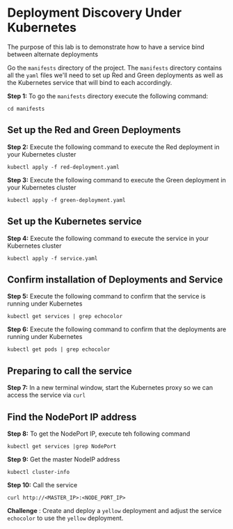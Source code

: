 # Deployment Discovery Under Kubernetes

The purpose of this lab is to demonstrate how to have a service bind between alternate deployments

Go the `manifests` directory of the project. The `manifests` directory contains all the `yaml` files
we'll need to set up Red and Green deployments as well as the Kubernetes service that will bind to each accordingly.

**Step 1:** To go the `manifests` directory execute the following command:

`cd manifests`

## Set up the Red and Green Deployments

**Step 2:** Execute the following command to execute the Red deployment in your Kubernetes cluster

`kubectl apply -f red-deployment.yaml`

**Step 3:** Execute the following command to execute the Green deployment in your Kubernetes cluster

`kubectl apply -f green-deployment.yaml`

## Set up the Kubernetes service

**Step 4:** Execute the following command to execute the service in your Kubernetes cluster

`kubectl apply -f service.yaml`

## Confirm installation of Deployments and Service

**Step 5:** Execute the following command to confirm that the service is running under Kubernetes

`kubectl get services | grep echocolor`

**Step 6:** Execute the following command to confirm that the deployments are running under Kubernetes

`kubectl get pods | grep echocolor`

## Preparing to call the service

**Step 7:** In a new terminal window, start the Kubernetes proxy so we can access the service
via `curl`


## Find the NodePort IP address

**Step 8:** To get the NodePort IP, execute teh following command

`kubectl get services |grep NodePort`

**Step 9:** Get the master NodeIP address

`kubectl cluster-info`

**Step 10:** Call the service

`curl http://<MASTER_IP>:<NODE_PORT_IP>`

**Challenge** : Create and deploy a `yellow` deployment and adjust the service `echocolor` to use
the `yellow` deployment.


